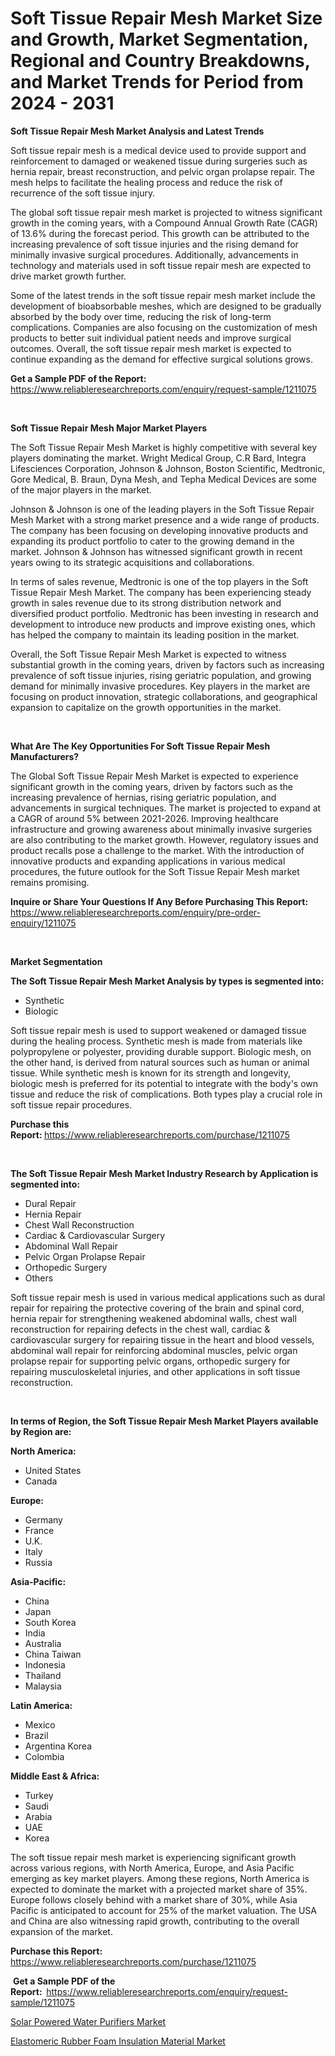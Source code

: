 <p><h1>Soft Tissue Repair Mesh Market Size and Growth, Market Segmentation, Regional and Country Breakdowns, and Market Trends for Period from 2024 -  2031</h1></p><p><strong>Soft Tissue Repair Mesh Market Analysis and Latest Trends</strong></p>
<p><p>Soft tissue repair mesh is a medical device used to provide support and reinforcement to damaged or weakened tissue during surgeries such as hernia repair, breast reconstruction, and pelvic organ prolapse repair. The mesh helps to facilitate the healing process and reduce the risk of recurrence of the soft tissue injury. </p><p>The global soft tissue repair mesh market is projected to witness significant growth in the coming years, with a Compound Annual Growth Rate (CAGR) of 13.6% during the forecast period. This growth can be attributed to the increasing prevalence of soft tissue injuries and the rising demand for minimally invasive surgical procedures. Additionally, advancements in technology and materials used in soft tissue repair mesh are expected to drive market growth further.</p><p>Some of the latest trends in the soft tissue repair mesh market include the development of bioabsorbable meshes, which are designed to be gradually absorbed by the body over time, reducing the risk of long-term complications. Companies are also focusing on the customization of mesh products to better suit individual patient needs and improve surgical outcomes. Overall, the soft tissue repair mesh market is expected to continue expanding as the demand for effective surgical solutions grows.</p></p>
<p><strong>Get a Sample PDF of the Report:&nbsp;</strong> <a href="https://www.reliableresearchreports.com/enquiry/request-sample/1211075">https://www.reliableresearchreports.com/enquiry/request-sample/1211075</a></p>
<p>&nbsp;</p>
<p><strong>Soft Tissue Repair Mesh Major Market Players</strong></p>
<p><p>The Soft Tissue Repair Mesh Market is highly competitive with several key players dominating the market. Wright Medical Group, C.R Bard, Integra Lifesciences Corporation, Johnson & Johnson, Boston Scientific, Medtronic, Gore Medical, B. Braun, Dyna Mesh, and Tepha Medical Devices are some of the major players in the market.</p><p>Johnson & Johnson is one of the leading players in the Soft Tissue Repair Mesh Market with a strong market presence and a wide range of products. The company has been focusing on developing innovative products and expanding its product portfolio to cater to the growing demand in the market. Johnson & Johnson has witnessed significant growth in recent years owing to its strategic acquisitions and collaborations.</p><p>In terms of sales revenue, Medtronic is one of the top players in the Soft Tissue Repair Mesh Market. The company has been experiencing steady growth in sales revenue due to its strong distribution network and diversified product portfolio. Medtronic has been investing in research and development to introduce new products and improve existing ones, which has helped the company to maintain its leading position in the market.</p><p>Overall, the Soft Tissue Repair Mesh Market is expected to witness substantial growth in the coming years, driven by factors such as increasing prevalence of soft tissue injuries, rising geriatric population, and growing demand for minimally invasive procedures. Key players in the market are focusing on product innovation, strategic collaborations, and geographical expansion to capitalize on the growth opportunities in the market.</p></p>
<p>&nbsp;</p>
<p><strong>What Are The Key Opportunities For Soft Tissue Repair Mesh Manufacturers?</strong></p>
<p><p>The Global Soft Tissue Repair Mesh Market is expected to experience significant growth in the coming years, driven by factors such as the increasing prevalence of hernias, rising geriatric population, and advancements in surgical techniques. The market is projected to expand at a CAGR of around 5% between 2021-2026. Improving healthcare infrastructure and growing awareness about minimally invasive surgeries are also contributing to the market growth. However, regulatory issues and product recalls pose a challenge to the market. With the introduction of innovative products and expanding applications in various medical procedures, the future outlook for the Soft Tissue Repair Mesh market remains promising.</p></p>
<p><strong>Inquire or Share Your Questions If Any Before Purchasing This Report:</strong> <a href="https://www.reliableresearchreports.com/enquiry/pre-order-enquiry/1211075">https://www.reliableresearchreports.com/enquiry/pre-order-enquiry/1211075</a></p>
<p>&nbsp;</p>
<p><strong>Market Segmentation</strong></p>
<p><strong>The Soft Tissue Repair Mesh Market Analysis by types is segmented into:</strong></p>
<p><ul><li>Synthetic</li><li>Biologic</li></ul></p>
<p><p>Soft tissue repair mesh is used to support weakened or damaged tissue during the healing process. Synthetic mesh is made from materials like polypropylene or polyester, providing durable support. Biologic mesh, on the other hand, is derived from natural sources such as human or animal tissue. While synthetic mesh is known for its strength and longevity, biologic mesh is preferred for its potential to integrate with the body's own tissue and reduce the risk of complications. Both types play a crucial role in soft tissue repair procedures.</p></p>
<p><strong>Purchase this Report:&nbsp;</strong><a href="https://www.reliableresearchreports.com/purchase/1211075">https://www.reliableresearchreports.com/purchase/1211075</a></p>
<p>&nbsp;</p>
<p><strong>The Soft Tissue Repair Mesh Market Industry Research by Application is segmented into:</strong></p>
<p><ul><li>Dural Repair</li><li>Hernia Repair</li><li>Chest Wall Reconstruction</li><li>Cardiac & Cardiovascular Surgery</li><li>Abdominal Wall Repair</li><li>Pelvic Organ Prolapse Repair</li><li>Orthopedic Surgery</li><li>Others</li></ul></p>
<p><p>Soft tissue repair mesh is used in various medical applications such as dural repair for repairing the protective covering of the brain and spinal cord, hernia repair for strengthening weakened abdominal walls, chest wall reconstruction for repairing defects in the chest wall, cardiac & cardiovascular surgery for repairing tissue in the heart and blood vessels, abdominal wall repair for reinforcing abdominal muscles, pelvic organ prolapse repair for supporting pelvic organs, orthopedic surgery for repairing musculoskeletal injuries, and other applications in soft tissue reconstruction.</p></p>
<p>&nbsp;</p>
<p><strong>In terms of Region, the Soft Tissue Repair Mesh Market Players available by Region are:</strong></p>
<p>
    <p> <strong> North America: </strong>
        <ul>
            <li>United States</li>
            <li>Canada</li>
        </ul>
        </p> 
    <p> <strong> Europe: </strong>
        <ul>
            <li>Germany</li>
            <li>France</li>
            <li>U.K.</li>
            <li>Italy</li>
            <li>Russia</li>
        </ul>
        </p> 
    <p> <strong> Asia-Pacific: </strong>
        <ul>
            <li>China</li>
            <li>Japan</li>
            <li>South Korea</li>
            <li>India</li>
            <li>Australia</li>
            <li>China Taiwan</li>
            <li>Indonesia</li>
            <li>Thailand</li>
            <li>Malaysia</li>
        </ul>
        </p> 
    <p> <strong> Latin America: </strong>
        <ul>
            <li>Mexico</li>
            <li>Brazil</li>
            <li>Argentina Korea</li>
            <li>Colombia</li>
        </ul>
        </p> 
    <p> <strong> Middle East & Africa: </strong>
        <ul>
            <li>Turkey</li>
            <li>Saudi</li>
            <li>Arabia</li>
            <li>UAE</li>
            <li>Korea</li>
        </ul>
    </p>
    </p>
<p><p>The soft tissue repair mesh market is experiencing significant growth across various regions, with North America, Europe, and Asia Pacific emerging as key market players. Among these regions, North America is expected to dominate the market with a projected market share of 35%. Europe follows closely behind with a market share of 30%, while Asia Pacific is anticipated to account for 25% of the market valuation. The USA and China are also witnessing rapid growth, contributing to the overall expansion of the market.</p></p>
<p><strong>Purchase this Report: </strong><a href="https://www.reliableresearchreports.com/purchase/1211075">https://www.reliableresearchreports.com/purchase/1211075</a></p>
<p>&nbsp;<strong>Get a Sample PDF of the Report:&nbsp;&nbsp;</strong><a href="https://www.reliableresearchreports.com/enquiry/request-sample/1211075">https://www.reliableresearchreports.com/enquiry/request-sample/1211075</a></p>
<p><strong></strong></p>
<p><p><a href="https://github.com/suaretopek9/Market-Research-Report-List-1/blob/main/solar-powered-water-purifiers-market.md">Solar Powered Water Purifiers Market</a></p><p><a href="https://github.com/moyahfrancoestellec51j635wcx/Market-Research-Report-List-1/blob/main/elastomeric-rubber-foam-insulation-material-market.md">Elastomeric Rubber Foam Insulation Material Market</a></p></p>